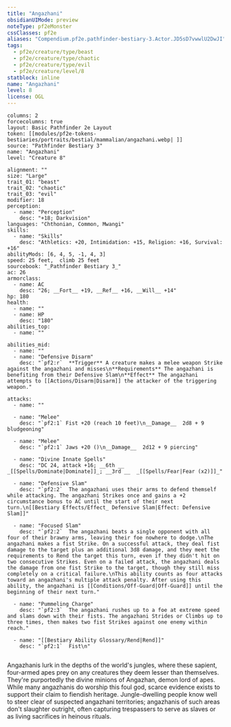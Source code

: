 ```yaml
---
title: "Angazhani"
obsidianUIMode: preview
noteType: pf2eMonster
cssClasses: pf2e
aliases: "Compendium.pf2e.pathfinder-bestiary-3.Actor.JD5sD7vwwlU2DwJI" 
tags:
  - pf2e/creature/type/beast
  - pf2e/creature/type/chaotic
  - pf2e/creature/type/evil
  - pf2e/creature/level/8
statblock: inline
name: "Angazhani"
level: 8
license: OGL
---
```


```statblock
columns: 2
forcecolumns: true
layout: Basic Pathfinder 2e Layout
token: [[modules/pf2e-tokens-bestiaries/portraits/bestial/mammalian/angazhani.webp| ]]
source: "Pathfinder Bestiary 3"
name: "Angazhani"
level: "Creature 8"

alignment: ""
size: "Large"
trait_01: "beast"
trait_02: "chaotic"
trait_03: "evil"
modifier: 18
perception:
  - name: "Perception"
    desc: "+18; Darkvision"
languages: "Chthonian, Common, Mwangi"
skills:
  - name: "Skills"
    desc: "Athletics: +20, Intimidation: +15, Religion: +16, Survival: +16"
abilityMods: [6, 4, 5, -1, 4, 3]
speed: 25 feet,  climb 25 feet
sourcebook: "_Pathfinder Bestiary 3_"
ac: 26
armorclass:
  - name: AC
    desc: "26; __Fort__ +19, __Ref__ +16, __Will__ +14"
hp: 180
health:
  - name: ""
  - name: HP
    desc: "180"
abilities_top:
  - name: ""

abilities_mid:
  - name: ""
  - name: "Defensive Disarm"
    desc: "`pf2:r`  **Trigger** A creature makes a melee weapon Strike against the angazhani and misses\n**Requirements** The angazhani is benefiting from their Defensive Slam\n**Effect** The angazhani attempts to [[Actions/Disarm|Disarm]] the attacker of the triggering weapon."

attacks:
  - name: ""

  - name: "Melee"
    desc: "`pf2:1` Fist +20 (reach 10 feet)\n__Damage__  2d8 + 9 bludgeoning"

  - name: "Melee"
    desc: "`pf2:1` Jaws +20 ()\n__Damage__  2d12 + 9 piercing"

  - name: "Divine Innate Spells"
    desc: "DC 24, attack +16; __6th __  _[[Spells/Dominate|Dominate]]_; __3rd __  _[[Spells/Fear|Fear (x2)]]_"

  - name: "Defensive Slam"
    desc: "`pf2:2`  The angazhani uses their arms to defend themself while attacking. The angazhani Strikes once and gains a +2 circumstance bonus to AC until the start of their next turn.\n[[Bestiary Effects/Effect_ Defensive Slam|Effect: Defensive Slam]]"

  - name: "Focused Slam"
    desc: "`pf2:2`  The angazhani beats a single opponent with all four of their brawny arms, leaving their foe nowhere to dodge.\nThe angazhani makes a fist Strike. On a successful attack, they deal fist damage to the target plus an additional 3d8 damage, and they meet the requirements to Rend the target this turn, even if they didn't hit on two consecutive Strikes. Even on a failed attack, the angazhani deals the damage from one fist Strike to the target, though they still miss completely on a critical failure.\nThis ability counts as four attacks toward an angazhani's multiple attack penalty. After using this ability, the angazhani is [[Conditions/Off-Guard|Off-Guard]] until the beginning of their next turn."

  - name: "Pummeling Charge"
    desc: "`pf2:3`  The angazhani rushes up to a foe at extreme speed and slams down with their fists. The angazhani Strides or Climbs up to three times, then makes two fist Strikes against one enemy within reach."

  - name: "[[Bestiary Ability Glossary/Rend|Rend]]"
    desc: "`pf2:1`  Fist\n"
 
```



Angazhanis lurk in the depths of the world's jungles, where these sapient, four-armed apes prey on any creatures they deem lesser than themselves. They're purportedly the divine minions of Angazhan, demon lord of apes. While many angazhanis do worship this foul god, scarce evidence exists to support their claim to fiendish heritage. Jungle-dwelling people know well to steer clear of suspected angazhani territories; angazhanis of such areas don't slaughter outright, often capturing trespassers to serve as slaves or as living sacrifices in heinous rituals.
